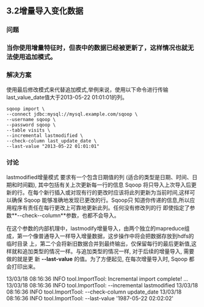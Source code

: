 <h2>3.2增量导入变化数据</h2>

<h3>问题<h3>
当你使用增量特征时，但表中的数据已经被更新了，这样情况也就无法使用追加模式。

<h3>解决方案</h3>
使用最后修改模式来代替追加模式,举例来说，使用以下命令进行传输last_value_date值大于2013-05-22 01:01:01的列。

```
sqoop import \
--connect jdbc:mysql://mysql.example.com/sqoop \
--username sqoop \
--password sqoop \
--table visits \
--incremental lastmodified \
--check-column last_update_date \
--last-value "2013-05-22 01:01:01"
```

<h3>讨论</h3>

lastmodified增量模式 要求有一个包含日期值的列 (适合的类型是日期、时间、日期和时间戳), 其中包括有关上次更新每一行的信息
Sqoop 将只导入上次导入后更新的行。在每个新行插入或对现有行的更改时应该将此列更新为当前时间,这样可以确保 Sqoop 能够准确地发现已更改的行。Sqoop只
知道你传递的信息,所以应用程序有责任在每行更改上可靠地更新此列。任何没有修改列的行 即使指定了参数**--check--column**参数，也都不会导入。

在这个参数的内部机理中，lastmodify增量导入，由两个独立的mapreduce组成，第一个像普通导入一样导入增量数据，这步操作中将会把数据存放到hdfs的临时目录
上，第二个会将新旧数据合并到最终输出，仅保留每行的最后更新值,这样就和追加类型的情况一样。与追加类型的情况一样, 对于后续的增量导入, 需要做的就是更 新 **--last-value** 的值。为了方便起见, 在每次增量导入时, Sqoop 都会打印出来。

13/03/18 08:16:36 INFO tool.ImportTool: Incremental import complete! ...
13/03/18 08:16:36 INFO tool.ImportTool: --incremental lastmodified
13/03/18 08:16:36 INFO tool.ImportTool: --check-column update_date
13/03/18 08:16:36 INFO tool.ImportTool: --last-value '1987-05-22 02:02:02'



